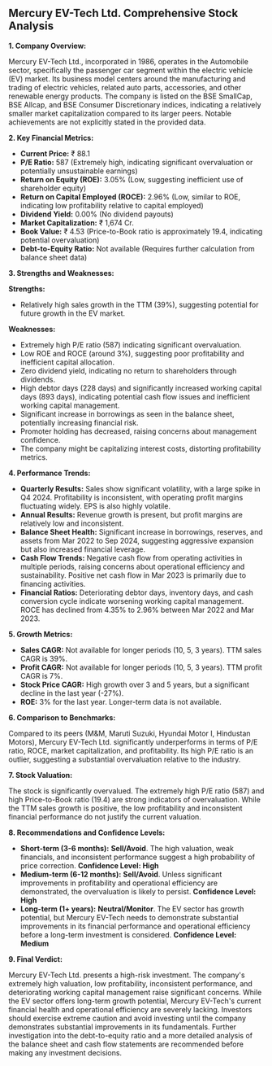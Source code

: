 ## Mercury EV-Tech Ltd. Comprehensive Stock Analysis

**1. Company Overview:**

Mercury EV-Tech Ltd., incorporated in 1986, operates in the Automobile sector, specifically the passenger car segment within the electric vehicle (EV) market.  Its business model centers around the manufacturing and trading of electric vehicles, related auto parts, accessories, and other renewable energy products.  The company is listed on the BSE SmallCap, BSE Allcap, and BSE Consumer Discretionary indices, indicating a relatively smaller market capitalization compared to its larger peers.  Notable achievements are not explicitly stated in the provided data.


**2. Key Financial Metrics:**

* **Current Price:** ₹ 88.1
* **P/E Ratio:** 587 (Extremely high, indicating significant overvaluation or potentially unsustainable earnings)
* **Return on Equity (ROE):** 3.05% (Low, suggesting inefficient use of shareholder equity)
* **Return on Capital Employed (ROCE):** 2.96% (Low, similar to ROE, indicating low profitability relative to capital employed)
* **Dividend Yield:** 0.00% (No dividend payouts)
* **Market Capitalization:** ₹ 1,674 Cr.
* **Book Value:** ₹ 4.53 (Price-to-Book ratio is approximately 19.4, indicating potential overvaluation)
* **Debt-to-Equity Ratio:** Not available (Requires further calculation from balance sheet data)


**3. Strengths and Weaknesses:**

**Strengths:**

* Relatively high sales growth in the TTM (39%), suggesting potential for future growth in the EV market.

**Weaknesses:**

* Extremely high P/E ratio (587) indicating significant overvaluation.
* Low ROE and ROCE (around 3%), suggesting poor profitability and inefficient capital allocation.
* Zero dividend yield, indicating no return to shareholders through dividends.
* High debtor days (228 days) and significantly increased working capital days (893 days), indicating potential cash flow issues and inefficient working capital management.
* Significant increase in borrowings as seen in the balance sheet, potentially increasing financial risk.
* Promoter holding has decreased, raising concerns about management confidence.
* The company might be capitalizing interest costs, distorting profitability metrics.


**4. Performance Trends:**

* **Quarterly Results:** Sales show significant volatility, with a large spike in Q4 2024. Profitability is inconsistent, with operating profit margins fluctuating widely.  EPS is also highly volatile.
* **Annual Results:** Revenue growth is present, but profit margins are relatively low and inconsistent.
* **Balance Sheet Health:**  Significant increase in borrowings, reserves, and assets from Mar 2022 to Sep 2024, suggesting aggressive expansion but also increased financial leverage.
* **Cash Flow Trends:** Negative cash flow from operating activities in multiple periods, raising concerns about operational efficiency and sustainability.  Positive net cash flow in Mar 2023 is primarily due to financing activities.
* **Financial Ratios:**  Deteriorating debtor days, inventory days, and cash conversion cycle indicate worsening working capital management.  ROCE has declined from 4.35% to 2.96% between Mar 2022 and Mar 2023.


**5. Growth Metrics:**

* **Sales CAGR:** Not available for longer periods (10, 5, 3 years). TTM sales CAGR is 39%.
* **Profit CAGR:** Not available for longer periods (10, 5, 3 years). TTM profit CAGR is 7%.
* **Stock Price CAGR:**  High growth over 3 and 5 years, but a significant decline in the last year (-27%).
* **ROE:** 3% for the last year.  Longer-term data is not available.


**6. Comparison to Benchmarks:**

Compared to its peers (M&M, Maruti Suzuki, Hyundai Motor I, Hindustan Motors), Mercury EV-Tech Ltd. significantly underperforms in terms of P/E ratio, ROCE, market capitalization, and profitability.  Its high P/E ratio is an outlier, suggesting a substantial overvaluation relative to the industry.


**7. Stock Valuation:**

The stock is significantly overvalued. The extremely high P/E ratio (587) and high Price-to-Book ratio (19.4) are strong indicators of overvaluation.  While the TTM sales growth is positive, the low profitability and inconsistent financial performance do not justify the current valuation.


**8. Recommendations and Confidence Levels:**

* **Short-term (3-6 months):** **Sell/Avoid**.  The high valuation, weak financials, and inconsistent performance suggest a high probability of price correction.  **Confidence Level: High**
* **Medium-term (6-12 months):** **Sell/Avoid**.  Unless significant improvements in profitability and operational efficiency are demonstrated, the overvaluation is likely to persist. **Confidence Level: High**
* **Long-term (1+ years):** **Neutral/Monitor**.  The EV sector has growth potential, but Mercury EV-Tech needs to demonstrate substantial improvements in its financial performance and operational efficiency before a long-term investment is considered.  **Confidence Level: Medium**


**9. Final Verdict:**

Mercury EV-Tech Ltd. presents a high-risk investment.  The company's extremely high valuation, low profitability, inconsistent performance, and deteriorating working capital management raise significant concerns.  While the EV sector offers long-term growth potential, Mercury EV-Tech's current financial health and operational efficiency are severely lacking.  Investors should exercise extreme caution and avoid investing until the company demonstrates substantial improvements in its fundamentals.  Further investigation into the debt-to-equity ratio and a more detailed analysis of the balance sheet and cash flow statements are recommended before making any investment decisions.
